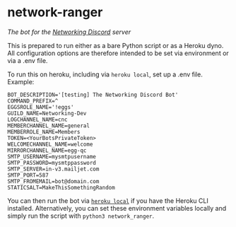# network-ranger
*The bot for the [Networking Discord](https://networking-discord.github.io) server*

This is prepared to run either as a bare Python script or as a Heroku dyno.
All configuration options are therefore intended to be set via environment
or via a .env file.

To run this on heroku, including via `heroku local`, set up a .env file. Example:
```
BOT_DESCRIPTION='[testing] The Networking Discord Bot'
COMMAND_PREFIX=^
EGGSROLE_NAME='!eggs'
GUILD_NAME=Networking-Dev
LOGCHANNEL_NAME=cnc
MEMBERCHANNEL_NAME=general
MEMBERROLE_NAME=Members
TOKEN=<YourBotsPrivateToken>
WELCOMECHANNEL_NAME=welcome
MIRRORCHANNEL_NAME=egg-qc
SMTP_USERNAME=mysmtpusername
SMTP_PASSWORD=mysmtppassword
SMTP_SERVER=in-v3.mailjet.com
SMTP_PORT=587
SMTP_FROMEMAIL=bot@domain.com
STATICSALT=MakeThisSomethingRandom

```

You can then run the bot via [`heroku local`](https://devcenter.heroku.com/articles/heroku-local) if you have the Heroku CLI installed.
Alternatively, you can set these environment variables locally and simply run the script with `python3 network_ranger`.